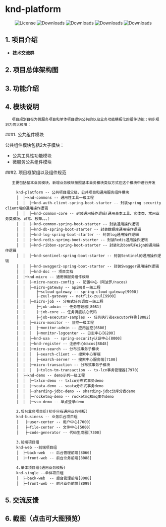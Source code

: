 #  knd-platform

<p align="center">
  <img src='https://img.shields.io/badge/license-Apache%202-4EB1BA.svg' alt='License'/>
  <img src="https://img.shields.io/badge/Spring%20Boot-2.1.12.RELEASE-blue" alt="Downloads"/>
  <img src="https://img.shields.io/badge/Spring%20Cloud-Greenwich.SR5-blue" alt="Downloads"/>
  <img src="https://img.shields.io/badge/Spring%20Cloud%20Alibaba-2.1.1.RELEASE-blue" alt="Downloads"/>
  <img src="https://img.shields.io/badge/Layui-EasyWeb-yellowgreen" alt="Downloads"/>
</p>



## 1. 项目介绍

* **技术交流群** 

## 2. 项目总体架构图

## 3. 功能介绍

## 4. 模块说明

       项目规划目标为微服务项目和单体项目提供公共的以及业务功能模板化的组件功能；初步规划为两大模块：

  ###1. 公共组件模块

   公共组件模块包括2大子模块：

   - 公共工具性功能模块 
   - 微服务公共组件模块

   ###2. 项目框架组以及组件规范

       主要包括基本业务模块，新增业务模块按照基本业务模块类似方式在这个模块中进行开发
       
         knd-platform -- 公共项目组父级，公共项目和通用服务组件模块
         │  │─knd-commons -- 通用性工具一级工程
         │  │  ├─knd-auth-client-spring-boot-starter -- 封装spring security client端的通用操作逻辑
         │  │  ├─knd-common-core -- 封装通用操作逻辑(通用基本工具、实体类、常用业务类模板、异常、枚举。。。)
         │  │  ├─knd-common-spring-boot-starter -- 封装通用操作逻辑
         │  │  ├─knd-db-spring-boot-starter -- 封装数据库通用操作逻辑
         │  │  ├─knd-log-spring-boot-starter -- 封装log通用操作逻辑
         │  │  ├─knd-redis-spring-boot-starter -- 封装Redis通用操作逻辑
         │  │  ├─knd-ribbon-spring-boot-starter -- 封装Ribbon和Feign的通用操作逻辑
         │  │  ├─knd-sentinel-spring-boot-starter -- 封装Sentinel的通用操作逻辑
         │  │  ├─knd-swagger2-spring-boot-starter -- 封装Swagger通用操作逻辑
         │  │  ├─knd-doc -- 项目文档
         │  │─knd-micro -- 通用微服务组件模块
         │  │  ├─micro-nacos-config -- 配置中心（阿波罗/nacos）
         │  |  ├─micro-gateway -- api网关一级工程
         │  │     ├─scloud-gateway -- spring-cloud-gateway[9900]
         │  │     ├─zuul-gateway -- netflix-zuul[9900]
         │  |  ├─micro-job -- 分布式任务调度一级工程
         │  │     ├─job-admin -- 任务管理器[8081]
         │  │     ├─job-core -- 任务调度核心代码
         │  │     ├─job-executor-samples -- 任务执行者executor样例[8082]
         │  |  ├─micro-monitor -- 监控一级工程
         │  |  │  ├─monitor-admin -- 应用监控[6500]
         │  |  │  ├─monitor-logcenter -- 日志中心[6200]
         │  |  ├─knd-uaa  -- spring-security认证中心[8000]
         │  |  ├─knd-register -- 注册中心Nacos[8848]
         │  |  ├─micro-search -- 分布式事务子模块
         │  |  │  ├─search-client -- 搜索中心客端
         │  |  │  ├─search-server -- 搜索中心服务端[7100]
         │  |  ├─micro-transaction -- 分布式事务子模块
         │  |  │  ├─txlcn-tm-transaction -- tx-lcn事务管理器[7970]
         │  ├─knd-demo -- demo示列一级工程
         │  │  ├─txlcn-demo -- txlcn分布式事务demo
         │  │  ├─seata-demo -- seata分布式事务demo
         │  │  ├─sharding-jdbc-demo -- sharding-jdbc分库分表demo
         │  │  ├─rocketmq-demo -- rocketmq和mq事务demo
         │  │  ├─sso-demo -- 单点登录demo
         
         2.后台业务项目组(初步只有通用业务模板)
         knd-business -- 业务后台项目组
         │   ├─user-center -- 用户中心[7000]
         │   ├─file-center -- 文件中心[5000]
         │   ├─code-generator -- 代码生成器[7300]  
          
         3.前端项目组
         knd-web --前端项目组
         │  ├─back-web  -- 后台管理前端[8066]
         │  ├─front-web -- 前台业务前端[8088] 
         
         4.单体项目组(通用业务模板)
         knd-single --单体项目组
         │  ├─back-web  -- 后台管理前端[8088]
         │  ├─front-web -- 前台业务前端[8099] 
         
## 5. 交流反馈


## 6. 截图（点击可大图预览）
